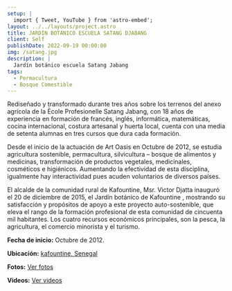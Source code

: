```yaml
---
setup: |
  import { Tweet, YouTube } from 'astro-embed';
layout: ../../layouts/project.astro
title: JARDÍN BOTÁNICO ESCUELA SATANG DJABANG
client: Self
publishDate: 2022-09-19 00:00:00
img: /satang.jpg
description: |
  Jardín botánico escuela Satang Jabang
tags:
  - Permacultura
  - Bosque Comestible
---
```


Rediseñado y transformado durante tres años sobre los terrenos del anexo agrícola de la Ècole Profesionelle Satang Jabang, con 18 años de experiencia en formación de francés, inglés, informática, matemáticas, cocina internacional, costura artesanal y huerta local, cuenta con una media de setenta alumnas en tres cursos que dura cada formación.

Desde el inicio de la actuación de Art Oasis en Octubre de 2012, se estudia agricultura sostenible, permacultura, silvicultura – bosque de alimentos y medicinas, transformación de productos vegetales, medicinales, cosméticos e higiénicos. Aumentando la efectividad de esta disciplina, igualmente hay interactividad pues acuden voluntarios de diversos países.

El alcalde de la comunidad rural de Kafountine, Msr. Victor Djatta inauguró el 20 de diciembre de 2015, el Jardín botánico de Kafountine , mostrando su satisfacción y propósitos de apoyo a este proyecto auto-sostenible, que eleva el rango de la formación profesional de esta comunidad de cincuenta mil habitantes. Los cuatro recursos económicos principales, son la pesca, la agricultura, el comercio minorista y el turismo.

<center><YouTube id="https://www.youtube.com/watch?v=WbFjN_XP9po" /></center>

**Fecha de inicio:** Octubre de 2012.

**Ubicación:** [kafountine, Senegal](http://www.maplandia.com/senegal/ziguinchor/kafountine)

**Fotos:** [Ver fotos](/gallery)

**Videos:** [Ver videos](https://www.youtube.com/channel/UC-J1epsdvSyG8o6yQR2xRJQ/videos)